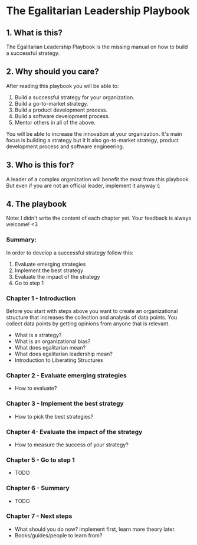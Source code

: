 <!-- numbers -->

# The Egalitarian Leadership Playbook

## 1. What is this?
The Egalitarian Leadership Playbook is the missing manual on how to build a successful strategy.

## 2. Why should you care?
After reading this playbook you will be able to:
1. Build a successful strategy for your organization.
1. Build a go-to-market strategy.
1. Build a product development process.
1. Build a software development process.
1. Mentor others in all of the above.

You will be able to increase the innovation at your organization. It's main focus is building a strategy but it It also  go-to-market strategy, product development process and software engineering.

## 3. Who is this for?
A leader of a complex organization will benefit the most from this playbook. But even if you are not an official leader, implement it anyway (:

## 4. The playbook
Note: I didn't write the content of each chapter yet. Your feedback is always welcome! <3

### Summary:

In order to develop a successful strategy follow this:
1. Evaluate emerging strategies
1. Implement the best strategy
1. Evaluate the impact of the strategy
1. Go to step 1

### Chapter 1 - Introduction

Before you start with steps above you want to create an organizational structure that increases the collection and analysis of data points. You collect data points by getting opinions from anyone that is relevant.

* What is a strategy?
* What is an organizational bias?
* What does egalitarian mean?
* What does egalitarian leadership mean?
* Introduction to Liberating Structures

### Chapter 2 - Evaluate emerging strategies
* How to evaluate?

### Chapter 3 - Implement the best strategy
* How to pick the best strategies?

### Chapter 4- Evaluate the impact of the strategy
* How to measure the success of your strategy?

### Chapter 5 - Go to step 1
* TODO

### Chapter 6 - Summary
* TODO

### Chapter 7 - Next steps
* What should you do now? implement first, learn more theory later.
* Books/guides/people to learn from?


